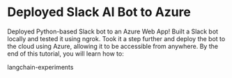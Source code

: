 # Deployed Slack AI Bot to Azure



Deployed Python-based Slack bot to an Azure Web App!  Built a Slack bot locally and tested it using ngrok.  Took it a step further and deploy the bot to the cloud using Azure, allowing it to be accessible from anywhere.
By the end of this tutorial, you will learn how to:



langchain-experiments
